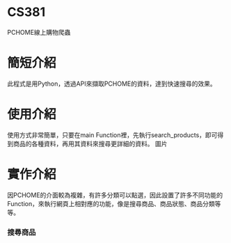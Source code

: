 # CS381
PCHOME線上購物爬蟲
# 簡短介紹
此程式是用Python，透過API來擷取PCHOME的資料，達到快速搜尋的效果。
# 使用介紹
使用方式非常簡單，只要在main Function裡，先執行search_products，即可得到商品的各種資料，再用其資料來搜尋更詳細的資料。
圖片
# 實作介紹
因PCHOME的介面較為複雜，有許多分類可以點選，因此設置了許多不同功能的Function，來執行網頁上相對應的功能，像是搜尋商品、商品狀態、商品分類等等。
### 搜尋商品


